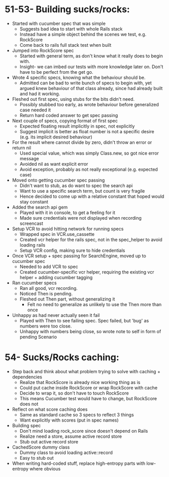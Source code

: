 # 51-53- Building sucks/rocks:

- Started with cucumber spec that was simple
  - Suggests bad idea to start with whole Rails stack
  - Instead have a simple object behind the scenes we test, e.g. RockScore
  - Come back to rails full stack test when built
- Jumped into RockScore spec
  - Started with general term, as don't know what it really does to begin with.
  - Insight- we can imbed our tests with more knowledge later on. Don't have to be perfect from the get go.
- Wrote 4 specific specs, knowing what the behaviour should be.
  - Admitted can be bad to write bunch of specs to begin with, yet argued knew behaviour of that class already, since had already built and had it working.
- Fleshed out first spec, using stubs for the bits didn't need.
  - Possibly stubbed too early, as wrote behaviour before generalized case needed it
  - Return hard coded answer to get spec passing
- Next couple of specs, copying format of first spec
  - Expected floating result implicitly in spec, not explicitly
  - Suggest implicit is better as float number is not a specific desire (e.g. its implicit desired behaviour)
- For the result where cannot divide by zero, didn't throw an error or return nil
  - Used special value, which was simply Class.new, so got nice error message
  - Avoided nil as want explicit error
  - Avoid exception, probably as not really exceptional (e.g. expected case)
- Moved onto getting cucumber spec passing
   - Didn't want to stub, as do want to spec the search api
   - Want to use a specific search term, but count is very fragile
   - Hence decided to come up with a relative constant that hoped would stay constant
- Added the search api gem
  - Played with it in console, to get a feeling for it
  - Made sure credentials were not displayed when recording screencast
- Setup VCR to avoid hitting network for running specs 
  - Wrapped spec in VCR.use_cassette
  - Created vcr helper for the rails spec, not in the spec_helper to avoid loading rails
  - Setup VCR config, making sure to hide credentials 
- Once VCR setup + spec passing for SearchEngine, moved up to cucumber spec 
  - Needed to add VCR to spec
  - Created cucumber-specific vcr helper, requiring the existing vcr helper + adding cucumber tagging
- Ran cucumber specs
  - Ran all good, vcr recording.
  - Noticed Then is pending.
  - Fleshed out Then part, without generalizing it
    - Felt no need to generalize as unlikely to use the Then more than once
- Unhappy as had never actually seen it fail
  - Played with Then to see failing spec. Spec failed, but 'bug' as numbers were too close.
  - Unhappy with numbers being close, so wrote note to self in form of pending Scenario
    
# 54- Sucks/Rocks caching:

- Step back and think about what problem trying to solve with caching + dependencies
  - Realize that RockScore is already nice working thing as is
  - Could put cache inside RockScore or wrap RockScore with cache
  - Decide to wrap it, so don't have to touch RockScore
  - This means Cucumber test would have to change, but RockScore does not
- Reflect on what score caching does
  - Same as standard cache so 3 specs to reflect 3 things
  - Want explicitly with scores (put in spec names)
- Building spec
  - Don't mind loading rock_score since doesn't depend on Rails
  - Realize need a store, assume active record store
  - Stub out active record store 
- CachedScore dummy class
  - Dummy class to avoid loading active::record
  - Easy to stub out
- When writing hard-coded stuff, replace high-entropy parts with low-entropy where obvious  


